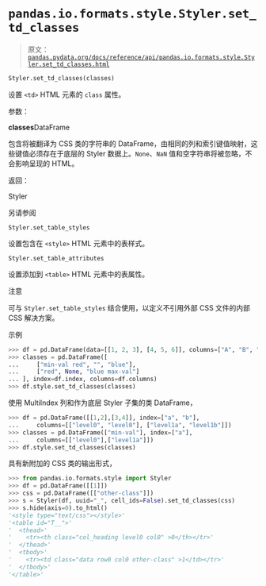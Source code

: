# `pandas.io.formats.style.Styler.set_td_classes`

> 原文：[`pandas.pydata.org/docs/reference/api/pandas.io.formats.style.Styler.set_td_classes.html`](https://pandas.pydata.org/docs/reference/api/pandas.io.formats.style.Styler.set_td_classes.html)

```py
Styler.set_td_classes(classes)
```

设置 `<td>` HTML 元素的 `class` 属性。

参数：

**classes**DataFrame

包含将被翻译为 CSS 类的字符串的 DataFrame，由相同的列和索引键值映射，这些键值必须存在于底层的 Styler 数据上。`None`、`NaN` 值和空字符串将被忽略，不会影响呈现的 HTML。

返回：

Styler

另请参阅

`Styler.set_table_styles`

设置包含在 `<style>` HTML 元素中的表样式。

`Styler.set_table_attributes`

设置添加到 `<table>` HTML 元素中的表属性。

注意

可与 `Styler.set_table_styles` 结合使用，以定义不引用外部 CSS 文件的内部 CSS 解决方案。

示例

```py
>>> df = pd.DataFrame(data=[[1, 2, 3], [4, 5, 6]], columns=["A", "B", "C"])
>>> classes = pd.DataFrame([
...     ["min-val red", "", "blue"],
...     ["red", None, "blue max-val"]
... ], index=df.index, columns=df.columns)
>>> df.style.set_td_classes(classes) 
```

使用 MultiIndex 列和作为底层 Styler 子集的类 DataFrame，

```py
>>> df = pd.DataFrame([[1,2],[3,4]], index=["a", "b"],
...     columns=[["level0", "level0"], ["level1a", "level1b"]])
>>> classes = pd.DataFrame(["min-val"], index=["a"],
...     columns=[["level0"],["level1a"]])
>>> df.style.set_td_classes(classes) 
```

具有新附加的 CSS 类的输出形式，

```py
>>> from pandas.io.formats.style import Styler
>>> df = pd.DataFrame([[1]])
>>> css = pd.DataFrame([["other-class"]])
>>> s = Styler(df, uuid="_", cell_ids=False).set_td_classes(css)
>>> s.hide(axis=0).to_html()  
'<style type="text/css"></style>'
'<table id="T__">'
'  <thead>'
'    <tr><th class="col_heading level0 col0" >0</th></tr>'
'  </thead>'
'  <tbody>'
'    <tr><td class="data row0 col0 other-class" >1</td></tr>'
'  </tbody>'
'</table>' 
```
